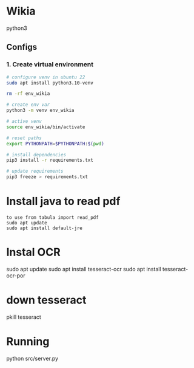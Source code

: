 # Wikia

python3 

## Configs

### 1. Create virtual environment

```bash
# configure venv in ubuntu 22
sudo apt install python3.10-venv

rm -rf env_wikia

# create env var
python3 -m venv env_wikia

# active venv
source env_wikia/bin/activate

# reset paths
export PYTHONPATH=$PYTHONPATH:$(pwd)

# install dependencies
pip3 install -r requirements.txt

# update requirements
pip3 freeze > requirements.txt
```

# Install java to read pdf 

```
to use from tabula import read_pdf
sudo apt update
sudo apt install default-jre
```

# Instal OCR
sudo apt update
sudo apt install tesseract-ocr
sudo apt install tesseract-ocr-por

# down tesseract
pkill tesseract


# Running
python src/server.py 



